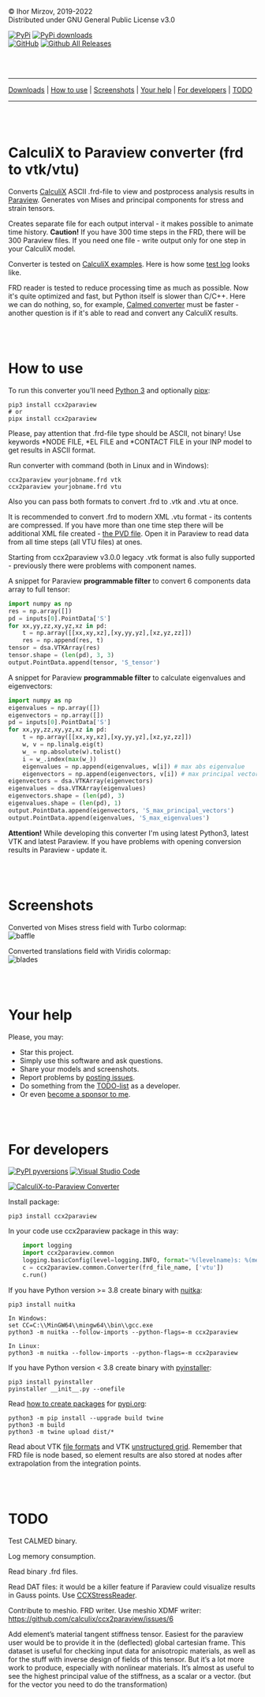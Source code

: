 © Ihor Mirzov, 2019-2022  
Distributed under GNU General Public License v3.0

[![PyPi](https://badgen.net/badge/icon/pypi?icon=pypi&label)](https://pypi.org/project/ccx2paraview)
[![PyPi downloads](https://img.shields.io/pypi/dm/ccx2paraview.svg)](https://pypistats.org/packages/ccx2paraview)  
[![GitHub](https://badgen.net/badge/icon/github?icon=github&label)](https://github.com/calculix/ccx2paraview)
[![Github All Releases](https://img.shields.io/github/downloads/calculix/ccx2paraview/total.svg)](https://github.com/calculix/ccx2paraview/releases)

<br/><br/>



---

[Downloads](https://github.com/calculix/ccx2paraview/releases) |
[How to use](#how-to-use) |
[Screenshots](#screenshots) |
[Your help](#your-help) |
[For developers](#for-developers) |
[TODO](#todo)

---

<br/><br/>



# CalculiX to Paraview converter (frd to vtk/vtu)

Converts [CalculiX](http://www.dhondt.de/) ASCII .frd-file to view and postprocess analysis results in [Paraview](https://www.paraview.org/). Generates von Mises and principal components for stress and strain tensors.

Creates separate file for each output interval - it makes possible to animate time history. **Caution!** If you have 300 time steps in the FRD, there will be 300 Paraview files. If you need one file - write output only for one step in your CalculiX model.

Converter is tested on [CalculiX examples](https://github.com/calculix/examples). Here is how some [test log](https://github.com/calculix/ccx2paraview/blob/master/tests/test.log) looks like.

FRD reader is tested to reduce processing time as much as possible. Now it's quite optimized and fast, but Python itself is slower than C/C++. Here we can do nothing, so, for example, [Calmed converter](https://calculix.discourse.group/t/exporting-mode-shapes/182/7) must be faster - another question is if it's able to read and convert any CalculiX results.

<br/><br/>



# How to use

To run this converter you'll need [Python 3](https://www.python.org/downloads/) and optionally [pipx](https://pipx.pypa.io/stable/installation/):

    pip3 install ccx2paraview
    # or
    pipx install ccx2paraview

Please, pay attention that .frd-file type should be ASCII, not binary! Use keywords *NODE FILE, *EL FILE and *CONTACT FILE in your INP model to get results in ASCII format.

Run converter with command (both in Linux and in Windows):

    ccx2paraview yourjobname.frd vtk
    ccx2paraview yourjobname.frd vtu

Also you can pass both formats to convert .frd to .vtk and .vtu at once.

It is recommended to convert .frd to modern XML .vtu format - its contents are compressed. If you have more than one time step there will be additional XML file created - [the PVD file](https://www.paraview.org/Wiki/ParaView/Data_formats#PVD_File_Format). Open it in Paraview to read data from all time steps (all VTU files) at ones.

Starting from ccx2paraview v3.0.0 legacy .vtk format is also fully supported - previously there were problems with component names.

A snippet for Paraview **programmable filter** to convert 6 components data array to full tensor:

```Python
import numpy as np 
res = np.array([])
pd = inputs[0].PointData['S']
for xx,yy,zz,xy,yz,xz in pd:
    t = np.array([[xx,xy,xz],[xy,yy,yz],[xz,yz,zz]])
    res = np.append(res, t)
tensor = dsa.VTKArray(res)
tensor.shape = (len(pd), 3, 3)
output.PointData.append(tensor, 'S_tensor')
```

A snippet for Paraview **programmable filter** to calculate eigenvalues and eigenvectors:

```Python
import numpy as np
eigenvalues = np.array([])
eigenvectors = np.array([])
pd = inputs[0].PointData['S']
for xx,yy,zz,xy,yz,xz in pd:
    t = np.array([[xx,xy,xz],[xy,yy,yz],[xz,yz,zz]])
    w, v = np.linalg.eig(t)
    w_ = np.absolute(w).tolist()
    i = w_.index(max(w_))
    eigenvalues = np.append(eigenvalues, w[i]) # max abs eigenvalue
    eigenvectors = np.append(eigenvectors, v[i]) # max principal vector
eigenvectors = dsa.VTKArray(eigenvectors)
eigenvalues = dsa.VTKArray(eigenvalues)
eigenvectors.shape = (len(pd), 3)
eigenvalues.shape = (len(pd), 1)
output.PointData.append(eigenvectors, 'S_max_principal_vectors')
output.PointData.append(eigenvalues, 'S_max_eigenvalues')
```

**Attention!** While developing this converter I'm using latest Python3, latest VTK and latest Paraview. If you have problems with opening conversion results in Paraview - update it.

<br/><br/>



# Screenshots

Converted von Mises stress field with Turbo colormap:  
![baffle](https://github.com/calculix/ccx2paraview/blob/master/img_baffle.png "baffle")

Converted translations field with Viridis colormap:  
![blades](https://github.com/calculix/ccx2paraview/blob/master/img_blades.png "blades")

<br/><br/>



# Your help

Please, you may:

- Star this project.
- Simply use this software and ask questions.
- Share your models and screenshots.
- Report problems by [posting issues](https://github.com/calculix/ccx2paraview/issues).
- Do something from the [TODO-list](#TODO) as a developer.
- Or even [become a sponsor to me](https://github.com/sponsors/imirzov).

<br/><br/>



# For developers

[![PyPI pyversions](https://img.shields.io/pypi/pyversions/ccx2paraview.svg)](https://www.python.org/downloads/)
[![Visual Studio Code](https://img.shields.io/badge/--007ACC?logo=visual%20studio%20code&logoColor=ffffff)](https://code.visualstudio.com/)

[![CalculiX-to-Paraview Converter](https://markdown-videos.deta.dev/youtube/KofE0x0csZE)](https://youtu.be/KofE0x0csZE "CalculiX-to-Paraview Converter")

Install package:

    pip3 install ccx2paraview

In your code use ccx2paraview package in this way:

```Python
    import logging
    import ccx2paraview.common
    logging.basicConfig(level=logging.INFO, format='%(levelname)s: %(message)s')
    c = ccx2paraview.common.Converter(frd_file_name, ['vtu'])
    c.run()
```

If you have Python version >= 3.8 create binary with [nuitka](https://nuitka.net/):

    pip3 install nuitka
    
    In Windows:
    set CC=C:\\MinGW64\\mingw64\\bin\\gcc.exe
    python3 -m nuitka --follow-imports --python-flags=-m ccx2paraview

    In Linux:
    python3 -m nuitka --follow-imports --python-flags=-m ccx2paraview

If you have Python version < 3.8 create binary with [pyinstaller](https://www.pyinstaller.org/):

    pip3 install pyinstaller
    pyinstaller __init__.py --onefile

Read [how to create packages](https://packaging.python.org/tutorials/packaging-projects/) for [pypi.org](https://pypi.org/):

    python3 -m pip install --upgrade build twine
    python3 -m build
    python3 -m twine upload dist/*

Read about VTK [file formats](https://vtk.org/wp-content/uploads/2015/04/file-formats.pdf) and VTK [unstructured grid](https://kitware.github.io/vtk-examples/site/VTKFileFormats/#unstructuredgrid). Remember that FRD file is node based, so element results are also stored at nodes after extrapolation from the integration points.

<br/><br/>



# TODO

Test CALMED binary.

Log memory consumption.

Read binary .frd files.

Read DAT files: it would be a killer feature if Paraview could visualize results in Gauss points. Use [CCXStressReader](https://github.com/Mote3D/CCXStressReader).

Contribute to meshio. FRD writer. Use meshio XDMF writer: https://github.com/calculix/ccx2paraview/issues/6

Add element’s material tangent stiffness tensor. Easiest for the paraview user would be to provide it in the (deflected) global cartesian frame. This dataset is useful for checking input data for anisotropic materials, as well as for the stuff with inverse design of fields of this tensor. But it’s a lot more work to produce, especially with nonlinear materials. It’s almost as useful to see the highest principal value of the stiffness, as a scalar or a vector. (but for the vector you need to do the transformation)
